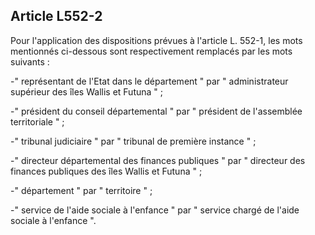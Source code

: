 ## Article L552-2

Pour l'application des dispositions prévues à l'article L. 552-1, les mots mentionnés ci-dessous sont
respectivement remplacés par les mots suivants :

-" représentant de l'Etat dans le département " par " administrateur supérieur des îles Wallis et Futuna " ;

-" président du conseil départemental " par " président de l'assemblée territoriale " ;

-" tribunal judiciaire " par " tribunal de première instance " ;

-" directeur départemental des finances publiques " par " directeur des finances publiques des îles Wallis et
Futuna " ;

-" département " par " territoire " ;

-" service de l'aide sociale à l'enfance " par " service chargé de l'aide sociale à l'enfance ".

